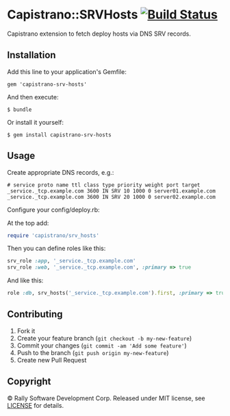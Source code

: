 # Capistrano::SRVHosts [![Build Status](https://travis-ci.org/RallySoftware/capistrano-srv_hosts.png)](https://travis-ci.org/RallySoftware/capistrano-srv_hosts)

Capistrano extension to fetch deploy hosts via DNS SRV records.

## Installation

Add this line to your application's Gemfile:

    gem 'capistrano-srv-hosts'

And then execute:

    $ bundle

Or install it yourself:

    $ gem install capistrano-srv-hosts

## Usage

Create appropriate DNS records, e.g.:

    # service proto name ttl class type priority weight port target
    _service._tcp.example.com 3600 IN SRV 10 1000 0 server01.example.com
    _service._tcp.example.com 3600 IN SRV 20 1000 0 server02.example.com

Configure your config/deploy.rb:

At the top add:

```ruby
require 'capistrano/srv_hosts'
```

Then you can define roles like this:

```ruby
srv_role :app, '_service._tcp.example.com'
srv_role :web, '_service._tcp.example.com', :primary => true
```

And like this:

```ruby
role :db, srv_hosts('_service._tcp.example.com').first, :primary => true
```

## Contributing

1. Fork it
2. Create your feature branch (`git checkout -b my-new-feature`)
3. Commit your changes (`git commit -am 'Add some feature'`)
4. Push to the branch (`git push origin my-new-feature`)
5. Create new Pull Request

## Copyright

© Rally Software Development Corp. Released under MIT license, see
[LICENSE](https://github.com/RallySoftware/capistrano-srv_hosts/blob/master/LICENSE.TXT)
for details.
